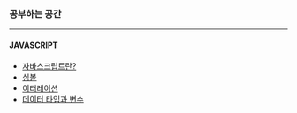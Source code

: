### 공부하는 공간

---

#### JAVASCRIPT

- [자바스크립트란?](https://github.com/yeonguk0201/study/blob/main/Front_End/JavaScript/JavaScript.md)
- [심볼](https://github.com/yeonguk0201/study/blob/main/Front_End/JavaScript/Symbol.md)
- [이터레이션](https://github.com/yeonguk0201/study/blob/main/Front_End/JavaScript/iteration.md)
- [데이터 타입과 변수](https://github.com/yeonguk0201/study/blob/main/Front_End/JavaScript/DataType&Variable.md)
